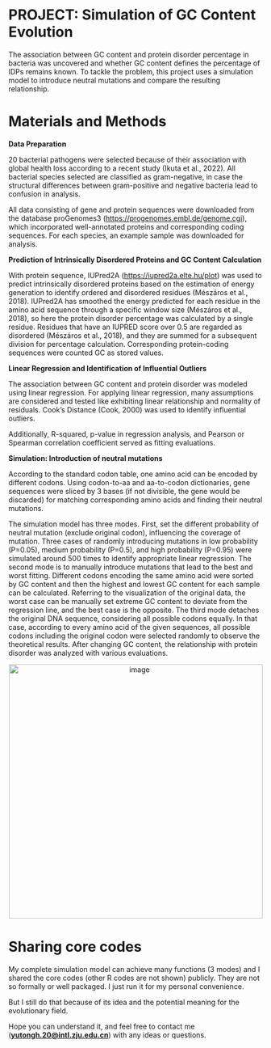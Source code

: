 # PROJECT: Simulation of GC Content Evolution

The association between GC content and protein disorder percentage in bacteria was uncovered 
and whether GC content defines the percentage of IDPs remains known. To tackle the problem, 
this project uses a simulation model to introduce neutral mutations and compare the resulting 
relationship.

# Materials and Methods

**Data Preparation**

20 bacterial pathogens were selected because of their association with global health loss according to a recent study (Ikuta et al., 2022). All bacterial species selected are classified as gram-negative, in case the structural differences between gram-positive and negative bacteria lead to confusion in analysis. 

  All data consisting of gene and protein sequences were downloaded from the database proGenomes3 (https://progenomes.embl.de/genome.cgi), which incorporated well-annotated proteins and corresponding coding sequences. For each species, an example sample was downloaded for analysis.
  
**Prediction of Intrinsically Disordered Proteins and GC Content Calculation**

With protein sequence, IUPred2A (https://iupred2a.elte.hu/plot) was used to predict intrinsically disordered proteins based on the estimation of energy generation to identify ordered and disordered residues (Mészáros et al., 2018).
IUPred2A has smoothed the energy predicted for each residue in the amino acid sequence through a specific window size (Mészáros et al., 2018), so here the protein disorder percentage was calculated by a single residue. Residues that have an IUPRED score over 0.5 are regarded as disordered (Mészáros et al., 2018), and they are summed for a subsequent division for percentage calculation.
  Corresponding protein-coding sequences were counted GC as stored values.
  
**Linear Regression and Identification of Influential Outliers**

The association between GC content and protein disorder was modeled using linear regression. For applying linear regression, many assumptions are considered and tested like exhibiting linear relationship and normality of residuals. Cook’s Distance (Cook, 2000) was used to identify influential outliers. 

Additionally, R-squared, p-value in regression analysis, and Pearson or Spearman correlation coefficient served as fitting evaluations. 

**Simulation: Introduction of neutral mutations**

According to the standard codon table, one amino acid can be encoded by different codons. Using codon-to-aa and aa-to-codon dictionaries, gene sequences were sliced by 3 bases (if not divisible, the gene would be discarded) for matching corresponding amino acids and finding their neutral mutations.

  The simulation model has three modes. First, set the different probability of neutral mutation (exclude original codon), influencing the coverage of mutation. Three cases of randomly introducing mutations in low probability (P=0.05), medium probability (P=0.5), and high probability (P=0.95) were simulated around 500 times to identify appropriate linear regression. The second mode is to manually introduce mutations that lead to the best and worst fitting. Different codons encoding the same amino acid were sorted by GC content and then the highest and lowest GC content for each sample can be calculated. Referring to the visualization of the original data, the worst case can be manually set extreme GC content to deviate from the regression line, and the best case is the opposite. The third mode detaches the original DNA sequence, considering all possible codons equally. In that case, according to every amino acid of the given sequences, all possible codons including the original codon were selected randomly to observe the theoretical results.
After changing GC content, the relationship with protein disorder was analyzed with various evaluations.
<p align="center">
  <img width="503" alt="image" src="https://github.com/HuangYutong2021/Simulation-of-GC-Content-Evolution/assets/79962064/9177010b-0ee0-441e-a219-83862bb090f9">
</p>

# Sharing core codes
My complete simulation model can achieve many functions (3 modes) and I shared the core codes (other R codes are not shown) publicly. 
They are not so formally or well packaged. I just run it for my personal convenience.

But I still do that because of its idea and the potential meaning for the evolutionary field.

Hope you can understand it, and feel free to contact me (**yutongh.20@intl.zju.edu.cn**) with any ideas or questions. 
